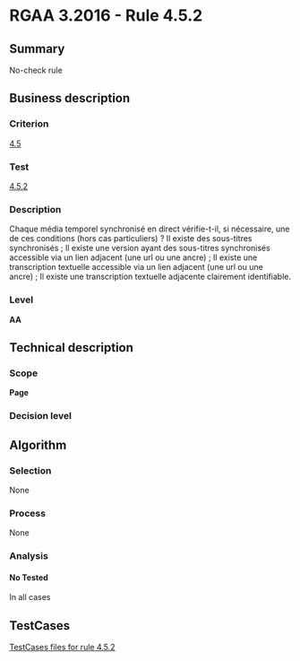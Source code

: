 # RGAA 3.2016 - Rule 4.5.2

## Summary
No-check rule


## Business description

### Criterion
[4.5](http://references.modernisation.gouv.fr/rgaa-accessibilite/criteres.html#crit-4-5)

### Test
[4.5.2](http://references.modernisation.gouv.fr/rgaa-accessibilite/criteres.html#test-4-5-2)

### Description
Chaque média temporel synchronisé en direct vérifie-t-il, si nécessaire, une de ces conditions (hors cas particuliers) ? Il existe des sous-titres synchronisés ; Il existe une version ayant des sous-titres synchronisés accessible via un lien adjacent (une url ou une ancre) ; Il existe une transcription textuelle accessible via un lien adjacent (une url ou une ancre) ; Il existe une transcription textuelle adjacente clairement identifiable.

### Level
**AA**


## Technical description

### Scope
**Page**

### Decision level


## Algorithm

### Selection
None

### Process
None

### Analysis

#### No Tested
In all cases


##  TestCases

[TestCases files for rule 4.5.2](https://github.com/Asqatasun/Asqatasun/tree/RGAA_3.2016/rules/rules-rgaa3.2016/src/test/resources/testcases/rgaa32016/Rgaa32016Rule040502/)


